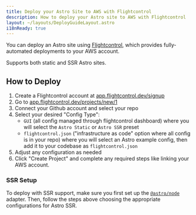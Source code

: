 ```yaml
---
title: Deploy your Astro Site to AWS with Flightcontrol
description: How to deploy your Astro site to AWS with Flightcontrol
layout: ~/layouts/DeployGuideLayout.astro
i18nReady: true
---
```


You can deploy an Astro site using [Flightcontrol](https://www.flightcontrol.dev?ref=astro), which provides fully-automated deployments to your AWS account.

Supports both static and SSR Astro sites.

## How to Deploy

1. Create a Flightcontrol account at [app.flightcontrol.dev/signup](https://app.flightcontrol.dev/signup?ref=astro)
1. Go to [app.flightcontrol.dev/projects/new/1](https://app.flightcontrol.dev/projects/new/1)
1. Connect your Github account and select your repo
1. Select your desired "Config Type":
    - `GUI` (all config managed through flightcontrol dashboard) where you will select the `Astro Static` or `Astro SSR` preset
    - `flightcontrol.json` ("infrastructure as code" option where all config is in your repo) where you will select an Astro example config, then add it to your codebase as `flightcontrol.json`
1. Adjust any configuration as needed
1. Click "Create Project" and complete any required steps like linking your AWS account.


### SSR Setup

To deploy with SSR support, make sure you first set up the [`@astro/node`](/en/guides/integrations-guide/node/) adapter. Then, follow the steps above choosing the appropriate configurations for Astro SSR.



